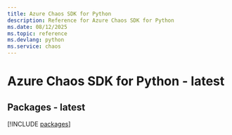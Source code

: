 ```yaml
---
title: Azure Chaos SDK for Python
description: Reference for Azure Chaos SDK for Python
ms.date: 08/12/2025
ms.topic: reference
ms.devlang: python
ms.service: chaos
---
```

# Azure Chaos SDK for Python - latest
## Packages - latest
[!INCLUDE [packages](chaos-index.md)]